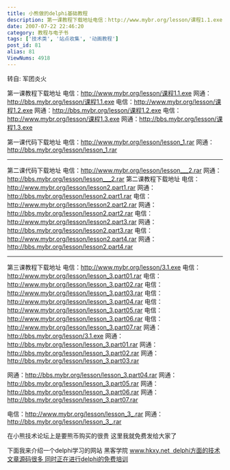 ```yaml
---
title: 小熊做的delphi基础教程
description: 第一课教程下载地址电信：http://www.mybr.org/lesson/课程1.1.exe网通：http://bbs.mybr.org/lesson/课程1.1.exe电信：http://www.mybr.org/lesson/课程1.2.exe网通：http://bbs.mybr.org/lesson/课程1.2.exe电信：http://www.mybr.org/lesson/课程1.3.exe网通：http://bbs.mybr.org/lesson/课程1.3.exe第一课代码下载...
date: 2007-07-22 22:46:20
category: 教程与电子书
tags: ['技术类', '站点收集', '动画教程']
post_id: 81
alias: 81
ViewNums: 4918
---
```


转自: 军团炎火

第一课教程下载地址
电信：http://www.mybr.org/lesson/课程1.1.exe
网通：http://bbs.mybr.org/lesson/课程1.1.exe
电信：http://www.mybr.org/lesson/课程1.2.exe
网通：http://bbs.mybr.org/lesson/课程1.2.exe
电信：http://www.mybr.org/lesson/课程1.3.exe
网通：http://bbs.mybr.org/lesson/课程1.3.exe

第一课代码下载地址
电信：<http://www.mybr.org/lesson/lesson_1.rar>
网通：<http://bbs.mybr.org/lesson/lesson_1.rar>

-------------------------------------------------------------------------

第二课代码下载地址
电信：<http://www.mybr.org/lesson/lesson___2.rar>
网通：<http://bbs.mybr.org/lesson/lesson___2.rar>
第二课教程下载地址
电信：<http://www.mybr.org/lesson/lesson2.part1.rar>
网通：<http://bbs.mybr.org/lesson/lesson2.part1.rar>
电信：<http://www.mybr.org/lesson/lesson2.part2.rar>
网通：<http://bbs.mybr.org/lesson/lesson2.part2.rar>
电信：<http://www.mybr.org/lesson/lesson2.part3.rar>
网通：<http://bbs.mybr.org/lesson/lesson2.part3.rar>
电信：<http://www.mybr.org/lesson/lesson2.part4.rar>
网通：<http://bbs.mybr.org/lesson/lesson2.part4.rar>

-----------------------------------------------------------------------

第三课教程下载地址
电信：<http://www.mybr.org/lesson/3.1.exe>
电信：<http://www.mybr.org/lesson/lesson_3.part01.rar>
电信：<http://www.mybr.org/lesson/lesson_3.part02.rar>
电信：<http://www.mybr.org/lesson/lesson_3.part03.rar>
电信：<http://www.mybr.org/lesson/lesson_3.part04.rar>
电信：<http://www.mybr.org/lesson/lesson_3.part05.rar>
电信：<http://www.mybr.org/lesson/lesson_3.part06.rar>
电信：<http://www.mybr.org/lesson/lesson_3.part07.rar>
网通：<http://bbs.mybr.org/lesson/3.1.exe>
网通：<http://bbs.mybr.org/lesson/lesson_3.part01.rar>
网通：<http://bbs.mybr.org/lesson/lesson_3.part02.rar>
网通：<http://bbs.mybr.org/lesson/lesson_3.part03.rar>

网通：<http://bbs.mybr.org/lesson/lesson_3.part04.rar>
网通：<http://bbs.mybr.org/lesson/lesson_3.part05.rar>
网通：<http://bbs.mybr.org/lesson/lesson_3.part06.rar>
网通：<http://bbs.mybr.org/lesson/lesson_3.part07.rar>

电信：<http://www.mybr.org/lesson/lesson_3_.rar>
网通：<http://bbs.mybr.org/lesson/lesson_3_.rar>

在小熊技术论坛上是要熊币购买的很贵 这里我就免费发给大家了

下面我来介绍一个delphi学习的网站
黑客学院 www.hkxy.net  delphi方面的技术文章源码很多 同时正在进行delphi的免费培训

